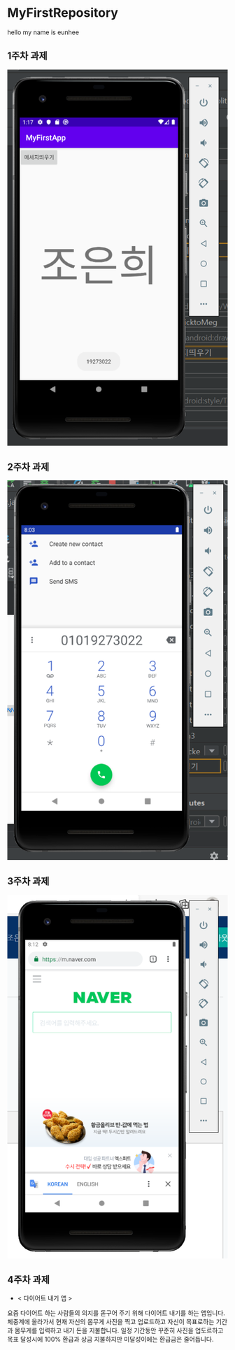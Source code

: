 # MyFirstRepository

hello my name is eunhee

## 1주차 과제
<img width="" height="" src="./png/2주차 과제.png"></img>

## 2주차 과제
<img width="" height="" src="./png/3주차 과제.png"></img>

## 3주차 과제
<img width="" height="" src="./png/3주차 과제 -1.png"></img>

## 4주차 과제

- < 다이어트 내기 앱 >

요즘 다이어트 하는 사람들의 의지를 돋구어 주기 위해 다이어트 내기를 하는 앱입니다.
체중계에 올라가서 현재 자신의 몸무게 사진을 찍고 업로드하고 자신이 목표로하는 기간과 몸무게를 입력하고 내기 돈을 지불합니다.
일정 기간동안 꾸준히 사진을 업도르하고 목표 달성시에 100% 환급과 상금 지불하지만 미달성이에는 환급금은 줄어듭니다.
